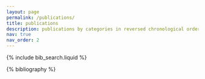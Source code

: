 ```yaml
---
layout: page
permalink: /publications/
title: publications
description: publications by categories in reversed chronological order. (Under construction!! 👨‍💻)
nav: true
nav_order: 2
---
```


{% include bib_search.liquid %}

{% bibliography %}